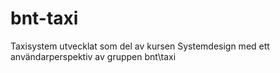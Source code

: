 # bnt-taxi
Taxisystem utvecklat som del av kursen Systemdesign med ett användarperspektiv av gruppen bnt\taxi
